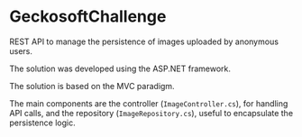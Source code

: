 # GeckosoftChallenge
REST API to manage the persistence of images uploaded by anonymous users.

The solution was developed using the ASP.NET framework. 

The solution is based on the MVC paradigm.



The main components are the controller (`ImageController.cs`), for handling API calls, and the repository (`ImageRepository.cs`), useful to encapsulate the persistence logic.